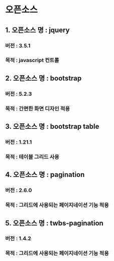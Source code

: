 
# 오픈소스
## 1. 오픈소스 명 : jquery
### 버전 : 3.5.1
### 목적 : javascript 컨트롤

## 2. 오픈소스 명 : bootstrap
### 버전 : 5.2.3
### 목적 : 간편한 화면 디자인 적용

## 3. 오픈소스 명 : bootstrap table 
### 버전 : 1.21.1
### 목적 : 테이블 그리드 사용

## 4. 오픈소스 명 : pagination 
### 버전 : 2.6.0
### 목적 : 그리드에 사용되는 페이지네이션 기능 적용

## 5. 오픈소스 명 : twbs-pagination 
### 버전 : 1.4.2
### 목적 : 그리드에 사용되는 페이지네이션 기능 적용
